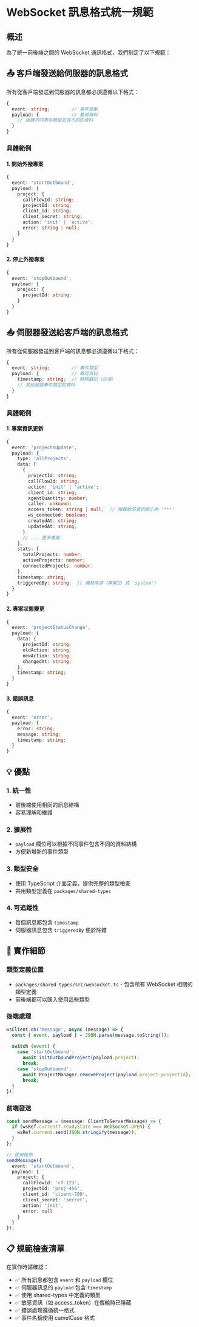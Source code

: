 # WebSocket 訊息格式統一規範

## 概述

為了統一前後端之間的 WebSocket 通訊格式，我們制定了以下規範：

## 📤 客戶端發送給伺服器的訊息格式

所有從客戶端發送到伺服器的訊息都必須遵循以下格式：

```typescript
{
  event: string;        // 事件類型
  payload: {            // 載荷資料
    // 根據不同事件類型包含不同的資料
  }
}
```

### 具體範例

#### 1. 開始外撥專案
```typescript
{
  event: 'startOutbound',
  payload: {
    project: {
      callFlowId: string;
      projectId: string;
      client_id: string;
      client_secret: string;
      action: 'init' | 'active';
      error: string | null;
    }
  }
}
```

#### 2. 停止外撥專案
```typescript
{
  event: 'stopOutbound',
  payload: {
    project: {
      projectId: string;
    }
  }
}
```

## 📥 伺服器發送給客戶端的訊息格式

所有從伺服器發送到客戶端的訊息都必須遵循以下格式：

```typescript
{
  event: string;        // 事件類型
  payload: {            // 載荷資料
    timestamp: string;  // 時間戳記（必須）
    // 其他根據事件類型的資料
  }
}
```

### 具體範例

#### 1. 專案資訊更新
```typescript
{
  event: 'projectsUpdate',
  payload: {
    type: 'allProjects',
    data: [
      {
        projectId: string;
        callFlowId: string;
        action: 'init' | 'active';
        client_id: string;
        agentQuantity: number;
        caller: unknown;
        access_token: string | null;  // 隱藏敏感資訊顯示為 '***'
        ws_connected: boolean;
        createdAt: string;
        updatedAt: string;
      }
      // ... 更多專案
    ],
    stats: {
      totalProjects: number;
      activeProjects: number;
      connectedProjects: number;
    },
    timestamp: string;
    triggeredBy: string;  // 觸發來源（專案ID 或 'system'）
  }
}
```

#### 2. 專案狀態變更
```typescript
{
  event: 'projectStatusChange',
  payload: {
    data: {
      projectId: string;
      oldAction: string;
      newAction: string;
      changedAt: string;
    },
    timestamp: string;
  }
}
```

#### 3. 錯誤訊息
```typescript
{
  event: 'error',
  payload: {
    error: string;
    message: string;
    timestamp: string;
  }
}
```

## 💡 優點

### 1. 統一性
- 前後端使用相同的訊息結構
- 容易理解和維護

### 2. 擴展性
- `payload` 欄位可以根據不同事件包含不同的資料結構
- 方便新增新的事件類型

### 3. 類型安全
- 使用 TypeScript 介面定義，提供完整的類型檢查
- 共用類型定義在 `packages/shared-types`

### 4. 可追蹤性
- 每個訊息都包含 `timestamp`
- 伺服器訊息包含 `triggeredBy` 便於除錯

## 🔧 實作細節

### 類型定義位置
- `packages/shared-types/src/websocket.ts` - 包含所有 WebSocket 相關的類型定義
- 前後端都可以匯入使用這些類型

### 後端處理
```typescript
wsClient.on('message', async (message) => {
  const { event, payload } = JSON.parse(message.toString());
  
  switch (event) {
    case 'startOutbound':
      await initOutboundProject(payload.project);
      break;
    case 'stopOutbound':
      await ProjectManager.removeProject(payload.project.projectId);
      break;
  }
});
```

### 前端發送
```typescript
const sendMessage = (message: ClientToServerMessage) => {
  if (wsRef.current?.readyState === WebSocket.OPEN) {
    wsRef.current.send(JSON.stringify(message));
  }
};

// 使用範例
sendMessage({
  event: 'startOutbound',
  payload: {
    project: {
      callFlowId: 'cf-123',
      projectId: 'proj-456',
      client_id: 'client-789',
      client_secret: 'secret',
      action: 'init',
      error: null
    }
  }
});
```

## 📋 規範檢查清單

在實作時請確認：

- ✅ 所有訊息都包含 `event` 和 `payload` 欄位
- ✅ 伺服器訊息的 `payload` 包含 `timestamp`
- ✅ 使用 shared-types 中定義的類型
- ✅ 敏感資訊（如 access_token）在傳輸時已隱藏
- ✅ 錯誤處理遵循統一格式
- ✅ 事件名稱使用 camelCase 格式
